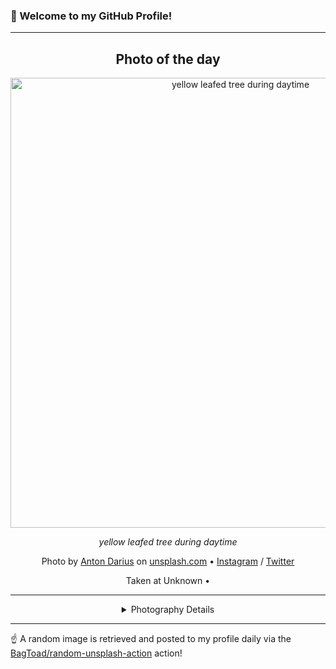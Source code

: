 ### 👋 Welcome to my GitHub Profile!

----
<div align="center">

## Photo of the day
  
  <a href="https://unsplash.com/photos/yellow-leafed-tree-during-daytime-IuQKQxZs-TA"><img width="720" src="https://images.unsplash.com/photo-1508873881324-c92a3fc536ba?crop=entropy&cs=tinysrgb&fit=max&fm=jpg&ixid=M3w1OTQ0OTd8MHwxfHJhbmRvbXx8fHx8fHx8fDE3NTAwNTQzMDd8&ixlib=rb-4.1.0&q=80&w=1080" alt="yellow leafed tree during daytime"></a>
  
  <em>yellow leafed tree during daytime</em>
  
  <em></em>

  Photo by [Anton Darius](null) on [unsplash.com](https://unsplash.com/) • [Instagram](https://instagram.com/thesollers) / [Twitter](https://twitter.com/DariusAnton)
  
  Taken at Unknown • 
  
  ---
  
<details>
<summary>Photography Details</summary>
  
| Parameter     | Value |
| ------------- | ----- |
| Camera Model  | Canon EOS 700D |
| Exposure Time | 1/250 |
| Aperture      | 4.5 |
| Focal Length  | 20.0 |
| ISO           | 100 |
| Location      | Unknown (null) |
| Coordinates   | Latitude null, Longitude null |

</details>

</div>

----

☝️ A random image is retrieved and posted to my profile daily via the [BagToad/random-unsplash-action](https://github.com/BagToad/random-unsplash-action) action!
